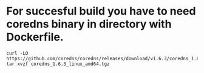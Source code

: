 # For succesful build you have to need coredns binary in directory with Dockerfile.
```
curl -LO https://github.com/coredns/coredns/releases/download/v1.6.3/coredns_1.6.3_linux_amd64.tgz
tar xvzf coredns_1.6.3_linux_amd64.tgz
```
